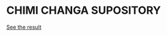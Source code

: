 CHIMI CHANGA SUPOSITORY
=======================

[See the result](https://megaju.github.io/chimi-changa-supository/)